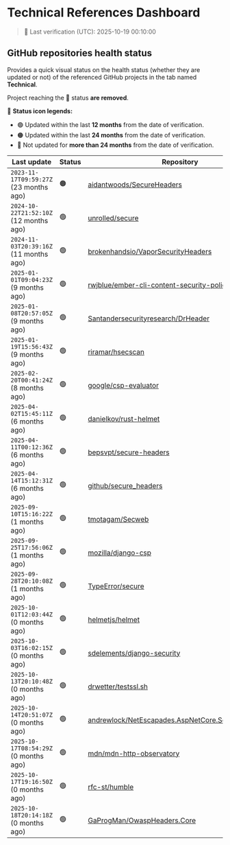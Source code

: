 
# Technical References Dashboard

> 📅 Last verification (UTC): 2025-10-19 00:10:00

## GitHub repositories health status

Provides a quick visual status on the health status (whether they are updated or not) of the referenced GitHub projects in the tab named **Technical**.

Project reaching the :red_circle: status **are removed**.

:speech_balloon: **Status icon legends:**

* :green_circle: Updated within the last **12 months** from the date of verification.
* :orange_circle: Updated within the last **24 months** from the date of verification.
* :red_circle: Not updated for **more than 24 months** from the date of verification.

| Last update | Status | Repository |
| --- | --- | --- |
| `2023-11-17T09:59:27Z` (23 months ago) | :orange_circle: | [aidantwoods/SecureHeaders](https://github.com/aidantwoods/SecureHeaders) |
| `2024-10-22T21:52:10Z` (12 months ago) | :green_circle: | [unrolled/secure](https://github.com/unrolled/secure) |
| `2024-11-03T20:39:16Z` (11 months ago) | :green_circle: | [brokenhandsio/VaporSecurityHeaders](https://github.com/brokenhandsio/VaporSecurityHeaders) |
| `2025-01-01T09:04:23Z` (9 months ago) | :green_circle: | [rwjblue/ember-cli-content-security-policy/](https://github.com/rwjblue/ember-cli-content-security-policy/) |
| `2025-01-08T20:57:05Z` (9 months ago) | :green_circle: | [Santandersecurityresearch/DrHeader](https://github.com/Santandersecurityresearch/DrHeader) |
| `2025-01-19T15:56:43Z` (9 months ago) | :green_circle: | [riramar/hsecscan](https://github.com/riramar/hsecscan) |
| `2025-02-20T00:41:24Z` (8 months ago) | :green_circle: | [google/csp-evaluator](https://github.com/google/csp-evaluator) |
| `2025-04-02T15:45:11Z` (6 months ago) | :green_circle: | [danielkov/rust-helmet](https://github.com/danielkov/rust-helmet) |
| `2025-04-11T00:12:36Z` (6 months ago) | :green_circle: | [bepsvpt/secure-headers](https://github.com/bepsvpt/secure-headers) |
| `2025-04-14T15:12:31Z` (6 months ago) | :green_circle: | [github/secure_headers](https://github.com/github/secure_headers) |
| `2025-09-10T15:16:22Z` (1 months ago) | :green_circle: | [tmotagam/Secweb](https://github.com/tmotagam/Secweb) |
| `2025-09-25T17:56:06Z` (1 months ago) | :green_circle: | [mozilla/django-csp](https://github.com/mozilla/django-csp) |
| `2025-09-28T20:10:08Z` (1 months ago) | :green_circle: | [TypeError/secure](https://github.com/TypeError/secure) |
| `2025-10-01T12:03:44Z` (0 months ago) | :green_circle: | [helmetjs/helmet](https://github.com/helmetjs/helmet) |
| `2025-10-03T16:02:15Z` (0 months ago) | :green_circle: | [sdelements/django-security](https://github.com/sdelements/django-security) |
| `2025-10-13T20:10:48Z` (0 months ago) | :green_circle: | [drwetter/testssl.sh](https://github.com/drwetter/testssl.sh) |
| `2025-10-14T20:51:07Z` (0 months ago) | :green_circle: | [andrewlock/NetEscapades.AspNetCore.SecurityHeaders](https://github.com/andrewlock/NetEscapades.AspNetCore.SecurityHeaders) |
| `2025-10-17T08:54:29Z` (0 months ago) | :green_circle: | [mdn/mdn-http-observatory](https://github.com/mdn/mdn-http-observatory) |
| `2025-10-17T19:16:50Z` (0 months ago) | :green_circle: | [rfc-st/humble](https://github.com/rfc-st/humble) |
| `2025-10-18T20:14:18Z` (0 months ago) | :green_circle: | [GaProgMan/OwaspHeaders.Core](https://github.com/GaProgMan/OwaspHeaders.Core) |

